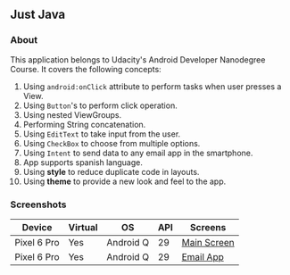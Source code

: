 ## Just Java

### About

This application belongs to Udacity's Android Developer Nanodegree Course. It covers the following concepts:

1. Using ```android:onClick``` attribute to perform tasks when user presses a View.
2. Using ```Button```'s to perform click operation.
3. Using nested ViewGroups.
4. Performing String concatenation.
5. Using ```EditText``` to take input from the user.
6. Using ```CheckBox``` to choose from multiple options.
7. Using ```Intent``` to send data to any email app in the smartphone.
8. App supports spanish language.
9. Using <b>style</b> to reduce duplicate code in layouts.
10. Using <b>theme</b> to provide a new look and feel to the app. 

### Screenshots

| Device | Virtual | OS | API | Screens |
| --- | --- | --- | --- | --- |
| Pixel 6 Pro | Yes | Android Q | 29 | [Main Screen](https://user-images.githubusercontent.com/122201501/226170086-810eb512-8bc0-4207-8958-9caa788a3b0c.png) |
| Pixel 6 Pro | Yes | Android Q | 29 | [Email App](https://user-images.githubusercontent.com/122201501/226170075-051db97e-8504-45d9-ba9f-046c9d950410.png) |
